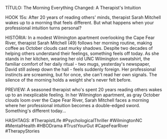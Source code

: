 TÍTULO: The Morning Everything Changed: A Therapist's Intuition

HOOK 15s:
After 20 years of reading others' minds, therapist Sarah Mitchell wakes up to a morning that feels different. But what happens when your professional intuition turns personal?

HISTÓRIA:
In a modest Wilmington apartment overlooking the Cape Fear River, therapist Sarah Mitchell (49) follows her morning routine, making coffee as October clouds cast murky shadows. Despite two decades of helping others understand their feelings, something feels off today. As she stands in her kitchen, wearing her old UNC Wilmington sweatshirt, the familiar comfort of her daily ritual - two mugs, yesterday's newspaper, David still asleep down the hall - feels suddenly foreign. Her professional instincts are screaming, but for once, she can't read her own signals. The silence of the morning holds a weight she's never felt before.

PREVIEW:
A seasoned therapist who's spent 20 years reading others wakes up to an inexplicable feeling. In her Wilmington apartment, as gray October clouds loom over the Cape Fear River, Sarah Mitchell faces a morning where her professional intuition becomes a double-edged sword. Something's different today...

HASHTAGS:
#TherapistLife #PsychologicalThriller #WilmingtonNC #MentalHealth #HBODrama #TrustYourGut #CapeFearRiver #TherapyStories